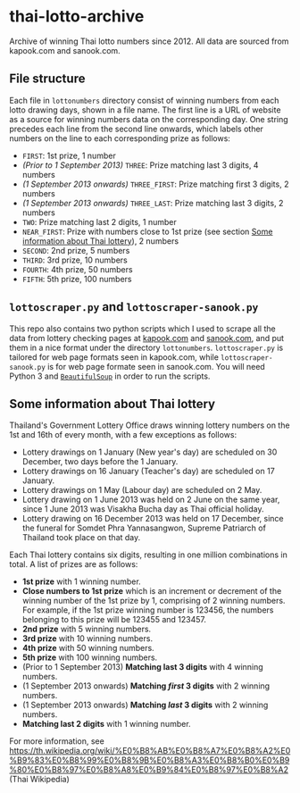 # thai-lotto-archive
Archive of winning Thai lotto numbers since 2012. All data are sourced from kapook.com and sanook.com.

## File structure
Each file in `lottonumbers` directory consist of winning numbers from each lotto drawing days, shown in a file name. The first line is a URL of website as a source for winning numbers data on the corresponding day. One string precedes each line from the second line onwards, which labels other numbers on the line to each corresponding prize as follows:

* `FIRST`: 1st prize, 1 number
* *(Prior to 1 September 2013)* `THREE`: Prize matching last 3 digits, 4 numbers
* *(1 September 2013 onwards)* `THREE_FIRST`: Prize matching first 3 digits, 2 numbers
* *(1 September 2013 onwards)* `THREE_LAST`: Prize matching last 3 digits, 2 numbers
* `TWO`: Prize matching last 2 digits, 1 number
* `NEAR_FIRST`: Prize with numbers close to 1st prize (see section [Some information about Thai lottery](#some-information-about-thai-lottery)), 2 numbers
* `SECOND`: 2nd prize, 5 numbers
* `THIRD`: 3rd prize, 10 numbers
* `FOURTH`: 4th prize, 50 numbers
* `FIFTH`: 5th prize, 100 numbers

## `lottoscraper.py` and `lottoscraper-sanook.py`
This repo also contains two python scripts which I used to scrape all the data from lottery checking pages at [kapook.com](http://lottery.kapook.com/) and [sanook.com](http://news.sanook.com/lotto/), and put them in a nice format under the directory `lottonumbers`. `lottoscraper.py` is tailored for web page formats seen in kapook.com, while `lottoscraper-sanook.py` is for web page formate seen in sanook.com. You will need Python 3 and [`BeautifulSoup`](https://www.crummy.com/software/BeautifulSoup/bs4/doc/) in order to run the scripts.

## Some information about Thai lottery
Thailand's Government Lottery Office draws winning lottery numbers on the 1st and 16th of every month, with a few exceptions as follows:

* Lottery drawings on 1 January (New year's day) are scheduled on 30 December, two days before the 1 January.
* Lottery drawings on 16 January (Teacher's day) are scheduled on 17 January.
* Lottery drawings on 1 May (Labour day) are scheduled on 2 May.
* Lottery drawing on 1 June 2013 was held on 2 June on the same year, since 1 June 2013 was Visakha Bucha day as Thai official holiday.
* Lottery drawing on 16 December 2013 was held on 17 December, since the funeral for Somdet Phra Yannasangwon, Supreme Patriarch of Thailand took place on that day.

Each Thai lottery contains six digits, resulting in one million combinations in total. A list of prizes are as follows:

* **1st prize** with 1 winning number.
* **Close numbers to 1st prize** which is an increment or decrement of the winning number of the 1st prize by 1, comprising of 2 winning numbers. For example, if the 1st prize winning number is 123456, the numbers belonging to this prize will be 123455 and 123457.
* **2nd prize** with 5 winning numbers.
* **3rd prize** with 10 winning numbers.
* **4th prize** with 50 winning numbers.
* **5th prize** with 100 winning numbers.
* (Prior to 1 September 2013) **Matching last 3 digits** with 4 winning numbers.
* (1 September 2013 onwards) **Matching *first* 3 digits** with 2 winning numbers.
* (1 September 2013 onwards) **Matching *last* 3 digits** with 2 winning numbers.
* **Matching last 2 digits** with 1 winning number.

For more information, see https://th.wikipedia.org/wiki/%E0%B8%AB%E0%B8%A7%E0%B8%A2%E0%B9%83%E0%B8%99%E0%B8%9B%E0%B8%A3%E0%B8%B0%E0%B9%80%E0%B8%97%E0%B8%A8%E0%B9%84%E0%B8%97%E0%B8%A2 (Thai Wikipedia)